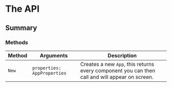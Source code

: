# The API

## Summary

### Methods

| Method | Arguments | Description |
|--------|-----------|-------------|
| `New`  | `properties: AppProperties` | Creates a new `App`, this returns every component you can then call and will appear on screen. |
